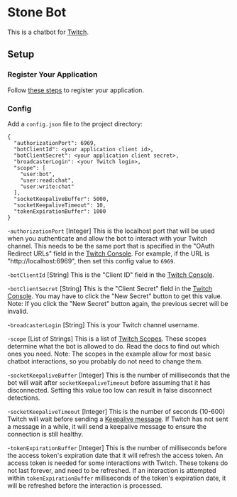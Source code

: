 # Stone Bot
This is a chatbot for [Twitch](https://www.twitch.tv/).
 
## Setup

### Register Your Application

Follow [these steps](https://dev.twitch.tv/docs/authentication/register-app/) to register your application.

### Config

Add a `config.json` file to the project directory:
```
{
  "authorizationPort": 6969,
  "botClientId": <your application client id>,
  "botClientSecret": <your application client secret>,
  "broadcasterLogin": <your Twitch login>,
  "scope": [
    "user:bot",
    "user:read:chat",
    "user:write:chat"
  ],
  "socketKeepaliveBuffer": 5000,
  "socketKeepaliveTimeout": 10,
  "tokenExpirationBuffer": 1000
}
```
-`authorizationPort` [Integer]
This is the localhost port that will be used when you authenticate and allow the bot to interact with your Twitch channel.
This needs to be the same port that is specified in the "OAuth Redirect URLs" field in the [Twitch Console](https://dev.twitch.tv/console/apps).
For example, if the URL is "http://localhost:6969", then set this config value to `6969`.

-`botClientId` [String]
This is the "Client ID" field in the [Twitch Console](https://dev.twitch.tv/console/apps).

-`botClientSecret` [String]
This is the "Client Secret" field in the [Twitch Console](https://dev.twitch.tv/console/apps).
You may have to click the "New Secret" button to get this value.
Note: If you click the "New Secret" button again, the previous secret will be invalid.

-`broadcasterLogin` [String]
This is your Twitch channel username.

-`scope` [List of Strings]
This is a list of [Twitch Scopes](https://dev.twitch.tv/docs/authentication/scopes/#twitch-api-scopes).
These scopes determine what the bot is allowed to do.
Read the docs to find out which ones you need.
Note: The scopes in the example allow for most basic chatbot interactions, so you probably do not need to change them.

-`socketKeepaliveBuffer` [Integer]
This is the number of milliseconds that the bot will wait after `socketKeepaliveTimeout` before assuming that it has disconnected.
Setting this value too low can result in false disconnect detections.

-`socketKeepaliveTimeout` [Integer]
This is the number of seconds (10-600) Twitch will wait before sending a [Keepalive message](https://dev.twitch.tv/docs/eventsub/handling-websocket-events/#keepalive-message).
If Twitch has not sent a message in a while, it will send a keepalive message to ensure the connection is still healthy.

-`tokenExpirationBuffer` [Integer]
This is the number of milliseconds before the access token's expiration date that it will refresh the access token.
An access token is needed for some interactions with Twitch. These tokens do not last forever, and need to be refreshed.
If an interaction is attempted within `tokenExpirationBuffer` milliseconds of the token's expiration date, it will be refreshed before the interaction is processed.
